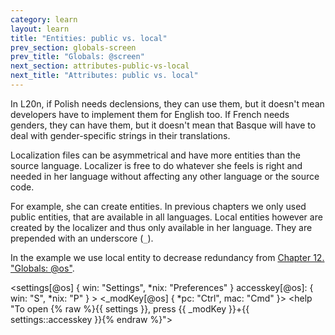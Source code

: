 ```yaml
---
category: learn
layout: learn
title: "Entities: public vs. local"
prev_section: globals-screen
prev_title: "Globals: @screen"
next_section: attributes-public-vs-local
next_title: "Attributes: public vs. local"
---
```


<section class="clearfix">
  <div class="left">
    <p>In L20n, if Polish needs declensions, they can use them, but it doesn't mean developers have to implement them for English too. If French needs genders, they can have them, but it doesn't mean that Basque will have to deal with gender-specific strings in their translations.</p>
    <p>Localization files can be asymmetrical and have more entities than the source language. Localizer is free to do whatever she feels is right and needed in her language without affecting any other language or the source code.</p>
    <p>For example, she can create entities. In previous chapters we only used public entities, that are available in all languages. Local entities however are created by the localizer and thus only available in her language. They are prepended with an underscore (<code>_</code>).</p>
    <p>In the example we use local entity to decrease redundancy from <a href="{% post_url 2012-07-12-globals-os %}">Chapter 12. "Globals: @os"</a>.</p>
  </div>
  <div class="right">
    <div class="editor sourceEditor height25"
      id="sourceEditor1"
      data-source="sourceEditor1"
      data-output="output1"
    >&lt;settings[@os] {
  win: "Settings",
 *nix: "Preferences"
 }
 accesskey[@os]: {
   win: "S",
  *nix: "P"
 }
&gt;
&lt;_modKey[@os] {
 *pc: "Ctrl",
  mac: "Cmd"
}&gt;
&lt;help "To open {% raw %}{{ settings }}, press {{ _modKey }}+{{ settings::accesskey }}{% endraw %}"&gt;
    </div>
    <dl id="output1">
    </dl>
  </div>
</section>
